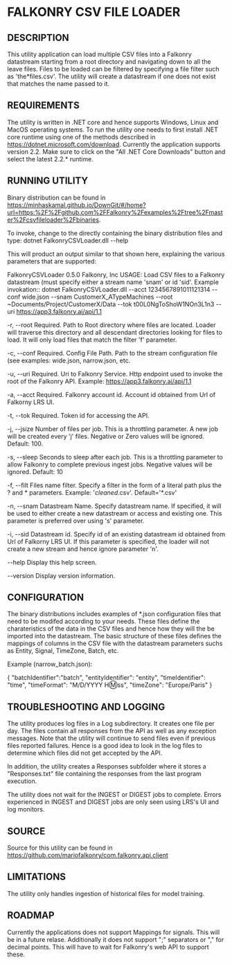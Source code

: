 FALKONRY CSV FILE LOADER
========================

DESCRIPTION
-----------
This utility application can load multiple CSV files into a Falkonry datastream starting from a root directory and navigating down to all the leave files. Files to be loaded can be filtered by specifying a file filter such as 'the\*files.csv'. The utility will create a datastream if one does not exist that matches the name passed to it.

REQUIREMENTS
------------
The utility is written in .NET core and hence supports Windows, Linux and MacOS operating systems. To run the utility one needs to first install .NET core runtime using one of the methods described in https://dotnet.microsoft.com/download. Currently the application supports version 2.2. Make sure to click on the "All .NET Core Downloads" button and select the latest 2.2.* runtime.

RUNNING UTILITY
---------------
Binary distribution can be found in https://minhaskamal.github.io/DownGit/#/home?url=https:%2F%2Fgithub.com%2FFalkonry%2Fexamples%2Ftree%2Fmaster%2Fcsvfileloader%2Fbinaries.

To invoke, change to the directly containing the binary distribution files and type:
dotnet FalkonryCSVLoader.dll --help

This will product an output similar to that shown here, explaining the various parameters that are supported:

FalkonryCSVLoader 0.5.0
Falkonry, Inc
USAGE:
Load CSV files to a Falkonry datastream (must specify either a stream name 'snam' or id 'sid'. Example invokation::
  dotnet FalkonryCSVLoader.dll --acct 1234567891011121314 --conf wide.json --snam CustomerX_ATypeMachines --root
  ~Documents/Project/CustomerX/Data --tok t00L0NgToShoW1NOn3L1n3 --uri https://app3.falkonry.ai/api/1.1

  -r, --root     Required. Path to Root directory where files are located. Loader will traverse this directory and all
                 descendant directories looking for files to load.  It will only load files that match the filter 'f'
                 parameter.

  -c, --conf     Required. Config File Path. Path to the stream configuration file (see examples: wide.json,
                 narrow.json, etc.

  -u, --uri      Required. Uri to Falkonry Service. Http endpoint used to invoke the root of the Falkonry API.  Example:
                 https://app3.falkonry.ai/api/1.1

  -a, --acct     Required. Falkonry account id. Account id obtained from Url of Falkorny LRS UI.

  -t, --tok      Required. Token id for accessing the API.

  -j, --jsize    Number of files per job.  This is a throttling parameter. A new job will be created every 'j' files.
                 Negative or Zero values will be ignored.  Default: 100.

  -s, --sleep    Seconds to sleep after each job.  This is a throttling parameter to allow Falkonry to complete previous
                 ingest jobs.  Negative values will be ignored. Default: 10

  -f, --filt     Files name filter.  Specify a filter in the form of a literal path plus the ? and * parameters.
                 Example:  '*cleaned*.csv'.  Default='*.csv'

  -n, --snam     Datastream Name. Specify datastream name.  If specified, it will be used to either create a new
                 datastream or access and existing one.  This parameter is preferred over using 's' parameter.

  -i, --sid      Datastream id. Specify id of an existing datastream id obtained from Url of Falkorny LRS UI.  If this
                 parameter is specified, the loader will not create a new stream and hence ignore parameter 'n'.

  --help         Display this help screen.

  --version      Display version information.

CONFIGURATION
--------------
The binary distributions includes examples of \*.json configuration files that need to be modifed according to your needs.  These files define the charateristics of the data in the CSV files and hence how they will the be imported into the datastream.  The basic structure of these files defines the mappings of columns in the CSV file with the datastream parameters suchs as Entity, Signal, TimeZone, Batch, etc.

Example (narrow_batch.json):

{
  "batchIdentifier":"batch",
  "entityIdentifier": "entity",
  "timeIdentifier": "time",
  "timeFormat": "M/D/YYYY H:m:ss",
  "timeZone": "Europe/Paris"
}

TROUBLESHOOTING AND LOGGING
---------------------------
The utility produces log files in a Log subdirectory.  It creates one file per day.  The files contain all responses from the API as well as any exception messages.  Note that the utility will continue to send files even if previous files reported failures.  Hence is a good idea to look in the log files to determine which files did not get accepted by the API.

In addition, the utility creates a Responses subfolder where it stores a "Responses.txt" file containing the responses from the last program execution.

The utility does not wait for the INGEST or DIGEST jobs to complete.  Errors experienced in INGEST and DIGEST jobs are only seen using LRS's UI and log monitors.

SOURCE
------
Source for this utility can be found in https://github.com/mariofalkonry/com.falkonry.api.client

LIMITATIONS
-----------
The utility only handles ingestion of historical files for model training.

ROADMAP
-------
Currently the applications does not support Mappings for signals.  This will be in a future relase.
Additionally it does not support ";" separators or "," for decimal points.  This will have to wait for Falkonry's web API to support these.
